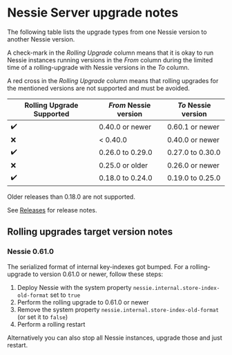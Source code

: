 # Nessie Server upgrade notes

The following table lists the upgrade types from one Nessie version to another Nessie version.

A check-mark in the _Rolling Upgrade_ column means that it is okay to run Nessie instances running
versions in the _From_ column during the limited time of a rolling-upgrade with Nessie versions
in the _To_ column.

A red cross in the _Rolling Upgrade_ column means that rolling upgrades for the mentioned versions
are not supported and must be avoided.

| Rolling Upgrade Supported | _From_ Nessie version | _To_ Nessie version |
|---------------------------|-----------------------|---------------------|
| :heavy_check_mark:        | 0.40.0 or newer       | 0.60.1 or newer     |
| :x:                       | < 0.40.0              | 0.40.0 or newer     |
| :heavy_check_mark:        | 0.26.0 to 0.29.0      | 0.27.0 to 0.30.0    |
| :x:                       | 0.25.0 or older       | 0.26.0 or newer     |
| :heavy_check_mark:        | 0.18.0 to 0.24.0      | 0.19.0 to 0.25.0    |

Older releases than 0.18.0 are not supported.

See [Releases](releases.md) for release notes.

## Rolling upgrades target version notes

### Nessie 0.61.0

The serialized format of internal key-indexes got bumped. For a rolling-upgrade to version 0.61.0 or newer, follow these
steps:

1. Deploy Nessie with the system property `nessie.internal.store-index-old-format` set to `true`
2. Perform the rolling upgrade to 0.61.0 or newer
3. Remove the system property `nessie.internal.store-index-old-format` (or set it to `false`)
4. Perform a rolling restart

Alternatively you can also stop all Nessie instances, upgrade those and just restart.
